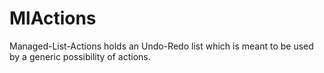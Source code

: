 # MlActions

Managed-List-Actions holds an Undo-Redo list which is meant to be used by a generic possibility of actions.